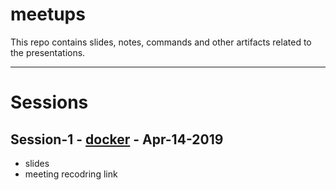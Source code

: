 # meetups
This repo contains slides, notes, commands and other artifacts related to the presentations. 

-----
# Sessions

## Session-1 - [docker](https://github.com/demystifydevops/docker) - Apr-14-2019 
 - slides
 - meeting recodring link
